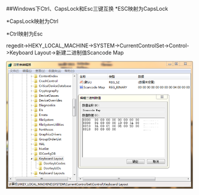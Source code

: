 ##Windows下Ctrl、CapsLock和Esc三键互换
*ESC映射为CapsLock

*CapsLock映射为Ctrl

*Ctrl映射为Esc

regedit->HEKY_LOCAL_MACHINE->SYSTEM->CurrentControlSet->Control->Keyboard Layout->新建二进制值Scancode Map

![Alt text](./public/remap.png)